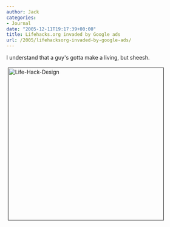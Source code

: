 ```yaml
---
author: Jack
categories:
- Journal
date: "2005-12-11T19:17:39+00:00"
title: Lifehacks.org invaded by Google ads
url: /2005/lifehacksorg-invaded-by-google-ads/
---
```


I understand that a guy's gotta make a living, but sheesh.
  

  
<img src="/files/life-hack-design.jpg" height="400" width="409" border="1" hspace="4" vspace="4" alt="Life-Hack-Design" />